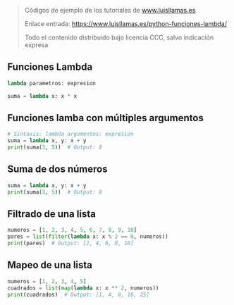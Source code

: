> Códigos de ejemplo de los tutoriales de www.luisllamas.es
>
> Enlace entrada: https://www.luisllamas.es/python-funciones-lambda/
>
> Todo el contenido distribuido bajo licencia CCC, salvo indicación expresa

## Funciones Lambda
```python
lambda parametros: expresion
```

```python
suma = lambda x: x * x
```


## Funciones lamba con múltiples argumentos
```python
# Sintaxis: lambda argumentos: expresión
suma = lambda x, y: x + y
print(suma(3, 5))  # Output: 8
```


## Suma de dos números
```python
suma = lambda x, y: x + y
print(suma(3, 5))  # Output: 8
```


## Filtrado de una lista
```python
numeros = [1, 2, 3, 4, 5, 6, 7, 8, 9, 10]
pares = list(filter(lambda x: x % 2 == 0, numeros))
print(pares)  # Output: [2, 4, 6, 8, 10]
```


## Mapeo de una lista
```python
numeros = [1, 2, 3, 4, 5]
cuadrados = list(map(lambda x: x ** 2, numeros))
print(cuadrados)  # Output: [1, 4, 9, 16, 25]
```


